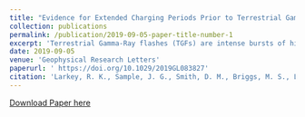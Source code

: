 ```yaml
---
title: "Evidence for Extended Charging Periods Prior to Terrestrial Gamma Ray Flashes"
collection: publications
permalink: /publication/2019-09-05-paper-title-number-1
excerpt: 'Terrestrial Gamma-Ray flashes (TGFs) are intense bursts of high energy radiation that are associated with some lightning flashes. We examined a sample of thunderstorms that produced these TGFs and compared the times between all different lightning flashes within those individual storms. We found that the time between the TGF-producing flash and the flash immediately prior to it was typically longer than normal, implying that the electric field had more time to charge up. Conversely, we found that the time between the TGF-producing flash and the flash immediately afterwards was typically about the same length as other flash intervals in the same storms, implying that the TGF returned the cloud to a "normal" state. We found that these results were highly unlikely to have occurred by chance.'
date: 2019-09-05
venue: 'Geophysical Research Letters'
paperurl: ' https://doi.org/10.1029/2019GL083827'
citation: 'Larkey, R. K., Sample, J. G., Smith, D. M., Briggs, M. S., Lapierre, J. L., & Holzworth, R. H. (2019). &quot;Evidence for extended charging periods prior to terrestrial gamma ray flashes&quot; <i>Geophysical Research Letters</i>. 46.'
---
```


[Download Paper here](https://agupubs.onlinelibrary.wiley.com/doi/epdf/10.1029/2019GL083827)

<!--Recommended citation: Larkey, R. K., Sample, J. G., Smith, D. M., Briggs, M. S., Lapierre, J. L., & Holzworth, R. H. (2019). &quot;Evidence for extended charging periods prior to terrestrial gamma ray flashes&quot; <i>Geophysical Research Letters</i>. 46.-->
